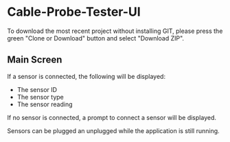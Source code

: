 # Cable-Probe-Tester-UI

To download the most recent project without installing GIT, please press the green "Clone or Download" button and select "Download ZIP".



## Main Screen

If a sensor is connected, the following will be displayed:

- The sensor ID
- The sensor type
- The sensor reading



If no sensor is connected, a prompt to connect a sensor will be displayed.



Sensors can be plugged an unplugged while the application is still running.

